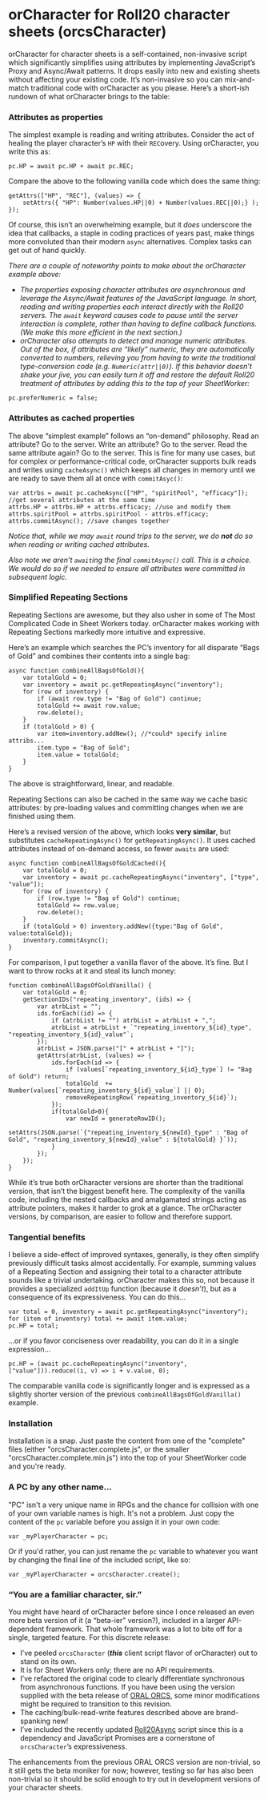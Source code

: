 # orCharacter for Roll20 character sheets (orcsCharacter)
orCharacter for character sheets is a self-contained, non-invasive script which significantly simplifies using attributes by implementing JavaScript’s Proxy and Async/Await patterns.  It drops easily into new and existing sheets without affecting your existing code.  It’s non-invasive so you can mix-and-match traditional code with orCharacter as you please.  Here’s a short-ish rundown of what orCharacter brings to the table:

### Attributes as properties
The simplest example is reading and writing attributes.  Consider the act of healing the player character’s `HP` with their `REC`overy.  Using orCharacter, you write this as:

    pc.HP = await pc.HP + await pc.REC;

Compare the above to the following vanilla code which does the same thing:

	getAttrs(["HP", "REC"], (values) => {
        setAttrs({ "HP": Number(values.HP||0) + Number(values.REC||0);} );
	});

Of course, this isn’t an overwhelming example, but it *does* underscore the idea that callbacks, a staple in coding practices of years past, make things more convoluted than their modern `async` alternatives.  Complex tasks can get out of hand quickly.

_There are a couple of noteworthy points to make about the orCharacter example above:_
* _The properties exposing character attributes are asynchronous and leverage the Async/Await features of the JavaScript language.  In short, reading and writing properties each interact directly with the Roll20 servers.  The `await` keyword causes code to pause until the server interaction is complete, rather than having to define callback functions. (We make this more efficient in the next section.)_
* _orCharacter also attempts to detect and manage numeric attributes.  Out of the box, if attributes are “likely” numeric, they are automatically converted to numbers, relieving you from having to write the traditional type-conversion code (e.g. `Numeric(attr||0)`).  If this behavior doesn’t shake your jive, you can easily turn it off and restore the default Roll20 treatment of attributes by adding this to the top of your SheetWorker:_
```
pc.preferNumeric = false;
```
### Attributes as cached properties
The above “simplest example” follows an “on-demand” philosophy.  Read an attribute?  Go to the server.  Write an attribute?  Go to the server.  Read the same attribute again?  Go to the server.  This is fine for many use cases, but for complex or performance-critical code, orCharacter supports bulk reads and writes using `cacheAsync()` which keeps all changes in memory until we are ready to save them all at once with `commitAsyc()`:

	var attrbs = await pc.cacheAsync(["HP", "spiritPool", "efficacy"]); //get several attributes at the same time
	attrbs.HP = attrbs.HP + attrbs.efficacy; //use and modify them
	attrbs.spiritPool = attrbs.spiritPool - attrbs.efficacy;
	attrbs.commitAsync(); //save changes together

_Notice that, while we may `await` round trips to the server, we do **not** do so when reading or writing cached attributes._ 

_Also note we aren’t `await`ing the final `commitAsync()` call. This is a choice.  We would do so if we needed to ensure all attributes were committed in subsequent logic._

### Simplified Repeating Sections
Repeating Sections are awesome, but they also usher in some of The Most Complicated Code in Sheet Workers today.  orCharacter makes working with Repeating Sections markedly more intuitive and expressive.

Here’s an example which searches the PC’s inventory for all disparate “Bags of Gold” and combines their contents into a single bag:

	async function combineAllBagsOfGold(){
		var totalGold = 0;
		var inventory = await pc.getRepeatingAsync("inventory"); 
		for (row of inventory) {
			if (await row.type != "Bag of Gold") continue;
			totalGold += await row.value;
			row.delete();
		}
		if (totalGold > 0) {
			var item=inventory.addNew(); //*could* specify inline attribs...
			item.type = "Bag of Gold";
			item.value = totalGold;
		}
	}

The above is straightforward, linear, and readable.  

Repeating Sections can also be cached in the same way we cache basic attributes: by pre-loading values and committing changes when we are finished using them.

Here’s a revised version of the above, which looks **very similar**, but substitutes `cacheRepeatingAsync()` for `getRepeatingAsync()`. It uses cached attributes instead of on-demand access, so fewer `awaits` are used: 

	async function combineAllBagsOfGoldCached(){
		var totalGold = 0;
		var inventory = await pc.cacheRepeatingAsync("inventory", ["type", "value"]); 
		for (row of inventory) {
			if (row.type != "Bag of Gold") continue;
			totalGold += row.value;
			row.delete();
		}
		if (totalGold > 0) inventory.addNew({type:"Bag of Gold", value:totalGold});
		inventory.commitAsync();
	}

For comparison, I put together a vanilla flavor of the above.  It’s fine.  But I want to throw rocks at it and steal its lunch money:

	function combineAllBagsOfGoldVanilla() {
		var totalGold = 0;
		getSectionIDs("repeating_inventory", (ids) => {
			var atrbList = "";
			ids.forEach((id) => {
				if (atrbList != "") atrbList = atrbList + ",";
				atrbList = atrbList + `"repeating_inventory_${id}_type", "repeating_inventory_${id}_value"`;
			});
			atrbList = JSON.parse("[" + atrbList + "]");
			getAttrs(atrbList, (values) => {
				ids.forEach(id => {
					if (values[`repeating_inventory_${id}_type`] != "Bag of Gold") return;
					totalGold  += Number(values[`repeating_inventory_${id}_value`] || 0);
					removeRepeatingRow(`repeating_inventory_${id}`);
				});
				if(totalGold>0){
					var newId = generateRowID();
					setAttrs(JSON.parse(`{"repeating_inventory_${newId}_type" : "Bag of Gold", "repeating_inventory_${newId}_value" : ${totalGold} }`));
				}
			});
		});
	}

While it’s true both orCharacter versions are shorter than the traditional version, that isn’t the biggest benefit here.  The complexity of the vanilla code, including the nested callbacks and amalgamated strings acting as attribute pointers, makes it harder to grok at a glance.  The orCharacter versions, by comparison, are easier to follow and therefore support.

### Tangential benefits
I believe a side-effect of improved syntaxes, generally, is they often simplify previously difficult tasks almost accidentally.  For example, summing values of a Repeating Section and assigning their total to a character attribute sounds like a trivial undertaking.  orCharacter makes this so, not because it provides a specialized `addItUp` function (because it *doesn’t*), but as a consequence of its expressiveness.  You can do this…

    var total = 0, inventory = await pc.getRepeatingAsync("inventory"); 
    for (item of inventory) total += await item.value;
    pc.HP = total;

...or if you favor conciseness over readability, you can do it in a single expression...

	pc.HP = (await pc.cacheRepeatingAsync("inventory", ["value"])).reduce((i, v) => i + v.value, 0);

 The comparable vanilla code is significantly longer and is expressed as a slightly shorter version of the previous `combineAllBagsOfGoldVanilla()` example.

### Installation 
Installation is a snap.  Just paste the content from one of the "complete" files (either "orcsCharacter.complete.js", or the smaller "orcsCharacter.complete.min.js") into the top of your SheetWorker code and you're ready.  

### A PC by any other name...
"PC" isn't a very unique name in RPGs and the chance for collision with one of your own variable names is high. It's not a problem.  Just copy the content of the `pc` variable before you assign it in your own code:

 	var _myPlayerCharacter = pc; 
 
Or if you'd rather, you can just rename the `pc` variable to whatever you want by changing the final line of the included script, like so:

	var _myPlayerCharacter = orcsCharacter.create();

### “You are a familiar character, sir.”
You might have heard of orCharacter before since I once released an even more beta version of it (a “beta-ier” version?), included in a larger API-dependent framework.  That whole framework was a lot to bite off for a single, targeted feature.  For this discrete release:

* I've peeled `orcsCharacter` (**_this_** client script flavor of orCharacter) out to stand on its own.
* It is for Sheet Workers only; there are no API requirements.
* I’ve refactored the original code to clearly differentiate synchronous from asynchronous functions.  If you have been using the version supplied with the beta release of [ORAL ORCS](https://github.com/onyxring/Roll20OralOrcs), some minor modifications might be required to transition to this revision.  
* The caching/bulk-read-write features described above are brand-spanking new! 
* I’ve included the recently updated [Roll20Async](https://github.com/onyxring/Roll20Async) script since this is a dependency and JavaScript Promises are a cornerstone of `orcsCharacter`’s expressiveness.  

The enhancements from the previous ORAL ORCS version are non-trivial, so it still gets the beta moniker for now; however, testing so far has also been non-trivial so it should be solid enough to try out in development versions of your character sheets.
